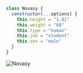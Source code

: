 ```js
class Novasy {
  constructor(...options) {
    this.height = "1.81"
    this.weight = "68"
    this.type = "human"
    this.job = "student"
    this.sex = "male"
  }
}
```
<img src="https://komarev.com/ghpvc/?username=novasy&label=Ziyaretçi%20Sayısı&color=da004e" alt="Novasy" />
